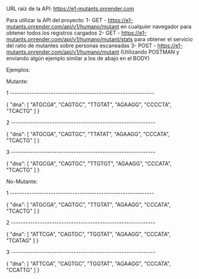 URL raíz de la API: https://e1-mutants.onrender.com


Para utilizar la API del proyecto:
	1- GET  - https://e1-mutants.onrender.com/api/v1/humano/mutant en cualquier navegador para obtener todos los registros cargados
	2- GET  - https://e1-mutants.onrender.com/api/v1/humano/mutant/stats para obtener el servicio del ratio de mutantes sobre personas escaneadas
	3- POST - https://e1-mutants.onrender.com/api/v1/humano/mutant (Utilizando POSTMAN y enviando algún ejemplo similar a los de abajo en el BODY) 


Ejemplos:

Mutante:

1 ------------------------------------------------------------
 
{
    "dna": [
        "ATGCGA",
        "CAGTGC",
        "TTGTAT",
        "AGAAGG",
        "CCCCTA",
        "TCACTG"
    ]
}

2 ------------------------------------------------------------

{
    "dna": [
        "ATGCGA",
        "CAGTGC",
        "TTATAT",
        "AGAAGG",
        "CCCATA",
        "TCACTG"
    ]
}

3 ------------------------------------------------------------

{
    "dna": [
        "ATGCGA",
        "CAGTGC",
        "TTGTGT",
        "AGAAGG",
        "CCCATA",
        "TCACTG"
    ]
}



No-Mutante:

1 ------------------------------------------------------------

{
    "dna": [
        "ATGCGA",
        "CAGTGC",
        "TTGTAT",
        "AGAAGG",
        "CCCATA",
        "TCACTG"
    ]
}

2 ------------------------------------------------------------

{
    "dna": [
        "ATTCGA",
        "CAGTGC",
        "TGGTAT",
        "AGAAGG",
        "CCCATA",
        "TCATAG"
    ]
}

3 ------------------------------------------------------------

{
    "dna": [
        "ATTCGA",
        "CAGTGC",
        "TGGTAT",
        "AGAAGG",
        "CCCATA",
        "CCATTG"
    ]
}
